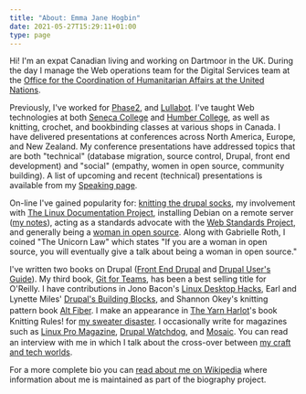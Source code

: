 ```yaml
---
title: "About: Emma Jane Hogbin"
date: 2021-05-27T15:29:11+01:00
type: page
---
```


Hi! I'm an expat Canadian living and working on Dartmoor in the UK. During the day I manage the Web operations team for the Digital Services team at the <a href="http://www.unocha.org">Office for the Coordination of Humanitarian Affairs at the United Nations</a>.

Previously, I've worked for <a href="https://www.phase2technology.com">Phase2</a>, and&nbsp;<a href="http://lullabot.com">Lullabot</a>. I've taught Web technologies at both <a href="http://www.senecac.on.ca">Seneca College</a> and <a href="http://www.humber.ca/">Humber College</a>, as well as knitting, crochet,&nbsp;and bookbinding classes at various shops in Canada. I have delivered presentations at conferences across North America, Europe, and New Zealand. My conference presentations have addressed topics that are both&nbsp;"technical" (database migration, source control,&nbsp;Drupal, front end development) and "social" (empathy,&nbsp;women in open source, community building). A&nbsp;list of upcoming and recent (technical) presentations is available from my <a href="events.html">Speaking page</a>.</p>

On-line I've gained popularity for:&nbsp;<a href="http://flickr.com/search/?q=drupal%20socks">knitting the drupal socks</a>, my involvement with <a href="http://tldp.org/ldpwn/20040414.html#interview">The Linux Documentation Project</a>, installing Debian on a remote server (<a href="node/916.html">my notes</a>), acting as a&nbsp;standards advocate with the <a href="http://www.webstandards.org/about/members/ejhogbin/">Web Standards Project</a>, and generally being a <a href="http://www.jonobacon.org/?p=1122">woman in open source</a>. Along with&nbsp;Gabrielle Roth, I coined "The Unicorn Law" which states "If you are a woman in open source, you will eventually give a talk about being a woman in open source."</p>

I've written two books on Drupal (<a href="http://www.amazon.com/gp/product/0137136692/ref=as_li_ss_tl?ie=UTF8&amp;tag=ht073-20&amp;linkCode=as2&amp;camp=217145&amp;creative=399369&amp;creativeASIN=0137136692">Front End Drupal</a>&nbsp;and&nbsp;<a href="http://www.amazon.com/gp/product/0137041292/ref=as_li_ss_tl?ie=UTF8&amp;tag=ht073-20&amp;linkCode=as2&amp;camp=217145&amp;creative=399373&amp;creativeASIN=0137041292">Drupal User's Guide</a>). My third book, <a href="http://gitforteams.com">Git for Teams</a>, has been a best selling title for O'Reilly. I have contributions in Jono Bacon's&nbsp;<a href="http://www.oreilly.com/catalog/linuxdeskhks/">Linux Desktop Hacks</a>, Earl and Lynette Miles'&nbsp;<a href="http://www.amazon.com/gp/product/0321591313/ref=as_li_ss_tl?ie=UTF8&amp;tag=ht073-20&amp;linkCode=as2&amp;camp=217145&amp;creative=399373&amp;creativeASIN=0321591313">Drupal's Building Blocks</a>, and&nbsp;<span style="line-height: 20px;">Shannon Okey's knitting pattern book&nbsp;</span><a href="http://www.amazon.ca/Alt-Fiber-Projects-Knitting-Bamboo/dp/1580089151/ref=sr_1_7?ie=UTF8&amp;s=books&amp;qid=1205434073&amp;sr=8-7" style="line-height: 20px;">Alt Fiber</a>. I make an appearance in <a href="http://www.yarnharlot.ca">The Yarn Harlot</a>'s book Knitting Rules! for <a href="http://www.yarnharlot.ca/blog/archives/2005/11/03/dear_teresa.html">my sweater disaster</a>. I occasionally write for magazines such as&nbsp;<a href="http://www.linuxpromagazine.com/">Linux Pro Magazine</a>,&nbsp;<a href="http://drupalwatchdog.com/">Drupal Watchdog</a>, and&nbsp;<a href="http://greybrucemosaic.ca/" style="line-height: 20px;">Mosaic</a>. You can read an interview with me in which I talk&nbsp;about the cross-over between <a href="https://blog.axosoft.com/2016/06/09/emma-jane-westby/">my craft and tech worlds</a>.</p>

For a more complete bio you can <a href="http://en.wikipedia.org/wiki/Emma_Jane_Hogbin">read about me on Wikipedia</a> where information about me is maintained as part of the biography project.
